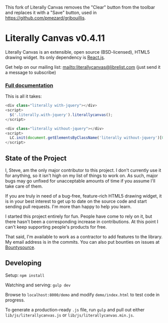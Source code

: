 This fork of Literally Canvas removes the "Clear" button from the toolbar and
replaces it with a "Save" button, used in
<https://github.com/pmezard/gribouillis>.


Literally Canvas v0.4.11
========================

Literally Canvas is an extensible, open source (BSD-licensed), HTML5 drawing
widget. Its only dependency is [React.js](http://facebook.github.io/react/).

Get help on our mailing list:
[mailto:literallycanvas@librelist.com](literallycanvas@librelist.com) (just
send it a message to subscribe)

### [Full documentation](http://literallycanvas.com)

This is all it takes:

```javascript
<div class="literally with-jquery"></div>
<script>
  $('.literally.with-jquery').literallycanvas();
</script>

<div class="literally without-jquery"></div>
<script>
  LC.init(document.getElementsByClassName('literally without-jquery')[0]);
</script>
```

State of the Project
--------------------

I, Steve, am the only major contributor to this project. I don't currently
use it for anything, so it isn't high on my list of things to work on. As
such, major bugs may go unfixed for unacceptable amounts of time if you
assume I'll take care of them.

If you are truly in need of a bug-free, feature-rich HTML5 drawing widget, it
is in your best interest to get up to date on the source code and start
sending pull requests. I'm more than happy to help you learn.

I started this project entirely for fun. People have come to rely on it, but
there hasn't been a corresponding increase in contributions. At this point I
can't keep supporting people's products for free.

That said, I'm available to work as a contractor to add features to the
library. My email address is in the commits. You can also put bounties on
issues at
[Bountysource](https://www.bountysource.com/teams/literallycanvas/issues).

Developing
----------

Setup: `npm install`

Watching and serving: `gulp dev`

Browse to `localhost:8000/demo` and modify `demo/index.html` to test code
in progress.

To generate a production-ready `.js` file, run `gulp` and pull out either
`lib/js/literallycanvas.js` or `lib/js/literallycanvas.min.js`.
